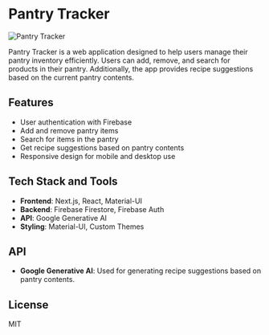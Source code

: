 # Pantry Tracker

![Pantry Tracker](https://res.cloudinary.com/dyvotpxft/image/upload/v1722774099/Screenshot_1_r8shu6.png)



Pantry Tracker is a web application designed to help users manage their pantry inventory efficiently. Users can add, remove, and search for products in their pantry. Additionally, the app provides recipe suggestions based on the current pantry contents.

## Features

- User authentication with Firebase
- Add and remove pantry items
- Search for items in the pantry
- Get recipe suggestions based on pantry contents
- Responsive design for mobile and desktop use

## Tech Stack and Tools

- **Frontend**: Next.js, React, Material-UI
- **Backend**: Firebase Firestore, Firebase Auth
- **API**: Google Generative AI
- **Styling**: Material-UI, Custom Themes

## API

- **Google Generative AI**: Used for generating recipe suggestions based on pantry contents.

## License

MIT

